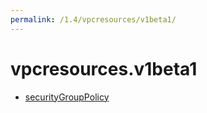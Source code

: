 ```yaml
---
permalink: /1.4/vpcresources/v1beta1/
---
```


# vpcresources.v1beta1



* [securityGroupPolicy](securityGroupPolicy.md)